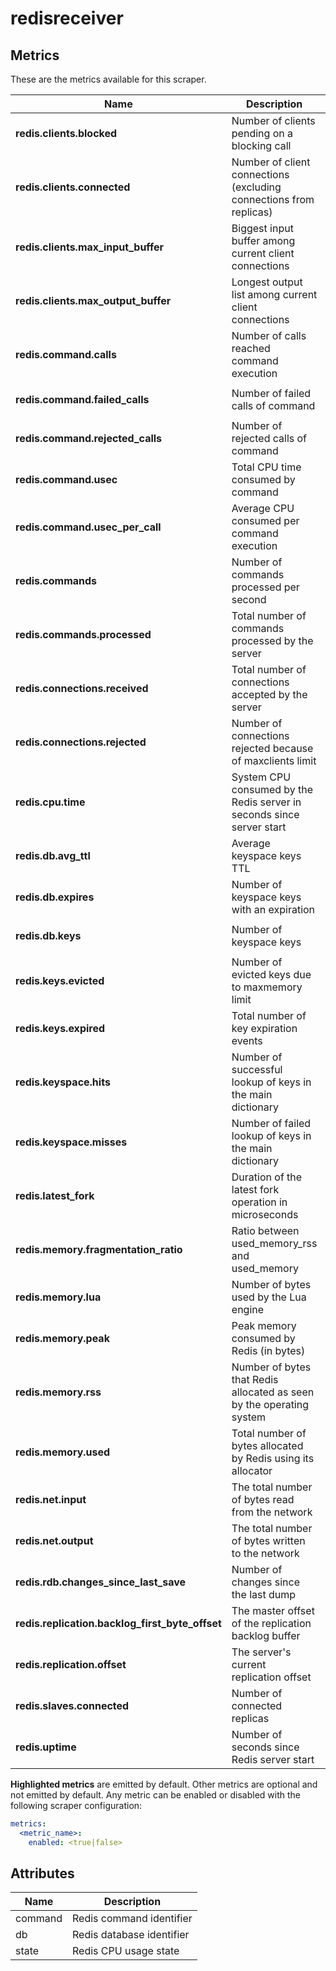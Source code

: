[comment]: <> (Code generated by mdatagen. DO NOT EDIT.)

# redisreceiver

## Metrics

These are the metrics available for this scraper.

| Name | Description | Unit | Type | Attributes |
| ---- | ----------- | ---- | ---- | ---------- |
| **redis.clients.blocked** | Number of clients pending on a blocking call |  | Sum(Int) | <ul> </ul> |
| **redis.clients.connected** | Number of client connections (excluding connections from replicas) |  | Sum(Int) | <ul> </ul> |
| **redis.clients.max_input_buffer** | Biggest input buffer among current client connections |  | Gauge(Int) | <ul> </ul> |
| **redis.clients.max_output_buffer** | Longest output list among current client connections |  | Gauge(Int) | <ul> </ul> |
| **redis.command.calls** | Number of calls reached command execution |  | Sum(Int) | <ul> <li>command</li> </ul> |
| **redis.command.failed_calls** | Number of failed calls of command |  | Sum(Int) | <ul> <li>command</li> </ul> |
| **redis.command.rejected_calls** | Number of rejected calls of command |  | Sum(Int) | <ul> <li>command</li> </ul> |
| **redis.command.usec** | Total CPU time consumed by command | s | Sum(Int) | <ul> <li>command</li> </ul> |
| **redis.command.usec_per_call** | Average CPU consumed per command execution | ms | Gauge(Double) | <ul> <li>command</li> </ul> |
| **redis.commands** | Number of commands processed per second | {ops}/s | Gauge(Int) | <ul> </ul> |
| **redis.commands.processed** | Total number of commands processed by the server |  | Sum(Int) | <ul> </ul> |
| **redis.connections.received** | Total number of connections accepted by the server |  | Sum(Int) | <ul> </ul> |
| **redis.connections.rejected** | Number of connections rejected because of maxclients limit |  | Sum(Int) | <ul> </ul> |
| **redis.cpu.time** | System CPU consumed by the Redis server in seconds since server start | s | Sum(Double) | <ul> <li>state</li> </ul> |
| **redis.db.avg_ttl** | Average keyspace keys TTL | ms | Gauge(Int) | <ul> <li>db</li> </ul> |
| **redis.db.expires** | Number of keyspace keys with an expiration |  | Gauge(Int) | <ul> <li>db</li> </ul> |
| **redis.db.keys** | Number of keyspace keys |  | Gauge(Int) | <ul> <li>db</li> </ul> |
| **redis.keys.evicted** | Number of evicted keys due to maxmemory limit |  | Sum(Int) | <ul> </ul> |
| **redis.keys.expired** | Total number of key expiration events |  | Sum(Int) | <ul> </ul> |
| **redis.keyspace.hits** | Number of successful lookup of keys in the main dictionary |  | Sum(Int) | <ul> </ul> |
| **redis.keyspace.misses** | Number of failed lookup of keys in the main dictionary |  | Sum(Int) | <ul> </ul> |
| **redis.latest_fork** | Duration of the latest fork operation in microseconds | us | Gauge(Int) | <ul> </ul> |
| **redis.memory.fragmentation_ratio** | Ratio between used_memory_rss and used_memory |  | Gauge(Double) | <ul> </ul> |
| **redis.memory.lua** | Number of bytes used by the Lua engine | By | Gauge(Int) | <ul> </ul> |
| **redis.memory.peak** | Peak memory consumed by Redis (in bytes) | By | Gauge(Int) | <ul> </ul> |
| **redis.memory.rss** | Number of bytes that Redis allocated as seen by the operating system | By | Gauge(Int) | <ul> </ul> |
| **redis.memory.used** | Total number of bytes allocated by Redis using its allocator | By | Gauge(Int) | <ul> </ul> |
| **redis.net.input** | The total number of bytes read from the network | By | Sum(Int) | <ul> </ul> |
| **redis.net.output** | The total number of bytes written to the network | By | Sum(Int) | <ul> </ul> |
| **redis.rdb.changes_since_last_save** | Number of changes since the last dump |  | Sum(Int) | <ul> </ul> |
| **redis.replication.backlog_first_byte_offset** | The master offset of the replication backlog buffer |  | Gauge(Int) | <ul> </ul> |
| **redis.replication.offset** | The server's current replication offset |  | Gauge(Int) | <ul> </ul> |
| **redis.slaves.connected** | Number of connected replicas |  | Sum(Int) | <ul> </ul> |
| **redis.uptime** | Number of seconds since Redis server start | s | Sum(Int) | <ul> </ul> |

**Highlighted metrics** are emitted by default. Other metrics are optional and not emitted by default.
Any metric can be enabled or disabled with the following scraper configuration:

```yaml
metrics:
  <metric_name>:
    enabled: <true|false>
```

## Attributes

| Name | Description |
| ---- | ----------- |
| command | Redis command identifier |
| db | Redis database identifier |
| state | Redis CPU usage state |
